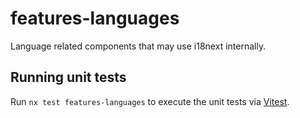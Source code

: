 # features-languages

Language related components that may use i18next internally.

## Running unit tests

Run `nx test features-languages` to execute the unit tests via [Vitest](https://vitest.dev/).

